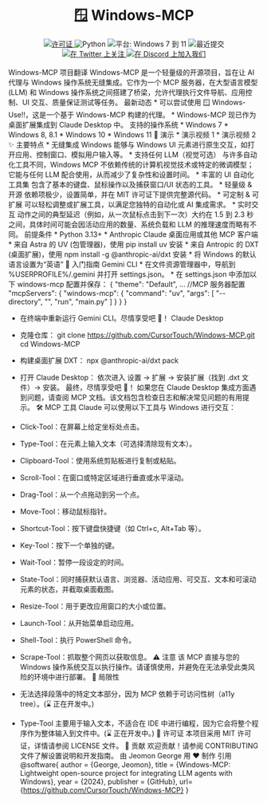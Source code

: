 <div align="center">
<h1>🪟 Windows-MCP</h1>
<a href="https://github.com/CursorTouch/Windows-MCP/blob/main/LICENSE">
<img src="https://img.shields.io/badge/license-MIT-green" alt="许可证">
</a>
<img src="https://img.shields.io/badge/python-3.13%2B-blue" alt="Python">
<img src="https://img.shields.io/badge/platform-Windows%207–11-blue" alt="平台: Windows 7 到 11">
<img src="https://img.shields.io/github/last-commit/CursorTouch/Windows-MCP" alt="最近提交">
<br>
<a href="https://x.com/CursorTouch">
<img src="https://img.shields.io/badge/follow-%40CursorTouch-1DA1F2?logo=twitter&style=flat" alt="在 Twitter 上关注">
</a>
<a href="https://discord.com/invite/Aue9Yj2VzS">
<img src="https://img.shields.io/badge/Join%20on-Discord-5865F2?logo=discord&logoColor=white&style=flat" alt="在 Discord 上加入我们">
</a>
</div>
<br>
Windows-MCP 项目翻译
Windows-MCP 是一个轻量级的开源项目，旨在让 AI 代理与 Windows 操作系统无缝集成。它作为一个 MCP 服务器，在大型语言模型 (LLM) 和 Windows 操作系统之间搭建了桥梁，允许代理执行文件导航、应用控制、UI 交互、质量保证测试等任务。
最新动态
 * 可以尝试使用 🪟 Windows-Use!!，这是一个基于 Windows-MCP 构建的代理。
 * Windows-MCP 现已作为桌面扩展集成到 Claude Desktop 中。
支持的操作系统
 * Windows 7
 * Windows 8, 8.1
 * Windows 10
 * Windows 11
🎥 演示
 * 演示视频 1
 * 演示视频 2
✨ 主要特点
 * 无缝集成 Windows
   能够与 Windows UI 元素进行原生交互，如打开应用、控制窗口、模拟用户输入等。
 * 支持任何 LLM（视觉可选）
   与许多自动化工具不同，Windows MCP 不依赖传统的计算机视觉技术或特定的微调模型；它能与任何 LLM 配合使用，从而减少了复杂性和设置时间。
 * 丰富的 UI 自动化工具集
   包含了基本的键盘、鼠标操作以及捕获窗口/UI 状态的工具。
 * 轻量级 & 开源
   依赖项极少，设置简单，并在 MIT 许可证下提供完整源代码。
 * 可定制 & 可扩展
   可以轻松调整或扩展工具，以满足您独特的自动化或 AI 集成需求。
 * 实时交互
   动作之间的典型延迟（例如，从一次鼠标点击到下一次）大约在 1.5 到 2.3 秒 之间，具体时间可能会因活动应用的数量、系统负载和 LLM 的推理速度而略有不同。
前提条件
 * Python 3.13+
 * Anthropic Claude 桌面应用或其他 MCP 客户端
 * 来自 Astra 的 UV (包管理器)，使用 pip install uv 安装
 * 来自 Antropic 的 DXT (桌面扩展)，使用 npm install -g @anthropic-ai/dxt 安装
 * 将 Windows 的默认语言设置为“英语”
🏁 入门指南
Gemini CLI
 * 在文件资源管理器中，导航到 %USERPROFILE%/.gemini 并打开 settings.json。
 * 在 settings.json 中添加以下 windows-mcp 配置并保存：
<!-- end list -->
{
  "theme": "Default",
  ...
//MCP 服务器配置
  "mcpServers": {
    "windows-mcp": {
      "command": "uv",
      "args": [
        "--directory",
        "<windows-mcp 目录的路径>",
        "run",
        "main.py"
      ]
    }
  }
}

 * 在终端中重新运行 Gemini CLI。尽情享受吧 🥳！
Claude Desktop
 * 克隆仓库：
   git clone https://github.com/CursorTouch/Windows-MCP.git
cd Windows-MCP

 * 构建桌面扩展 DXT：
   npx @anthropic-ai/dxt pack

 * 打开 Claude Desktop：
   依次进入 设置 -> 扩展 -> 安装扩展（找到 .dxt 文件）-> 安装。
最终，尽情享受吧 🥳！
如果您在 Claude Desktop 集成方面遇到问题，请查阅 MCP 文档。该文档包含检查日志和解决常见问题的有用提示。
🛠️ MCP 工具
Claude 可以使用以下工具与 Windows 进行交互：
 * Click-Tool：在屏幕上给定坐标处点击。
 * Type-Tool：在元素上输入文本（可选择清除现有文本）。
 * Clipboard-Tool：使用系统剪贴板进行复制或粘贴。
 * Scroll-Tool：在窗口或特定区域进行垂直或水平滚动。
 * Drag-Tool：从一个点拖动到另一个点。
 * Move-Tool：移动鼠标指针。
 * Shortcut-Tool：按下键盘快捷键（如 Ctrl+c, Alt+Tab 等）。
 * Key-Tool：按下一个单独的键。
 * Wait-Tool：暂停一段设定的时间。
 * State-Tool：同时捕获默认语言、浏览器、活动应用、可交互、文本和可滚动元素的状态，并截取桌面截图。
 * Resize-Tool：用于更改应用窗口的大小或位置。
 * Launch-Tool：从开始菜单启动应用。
 * Shell-Tool：执行 PowerShell 命令。
 * Scrape-Tool：抓取整个网页以获取信息。
⚠️ 注意
该 MCP 直接与您的 Windows 操作系统交互以执行操作。请谨慎使用，并避免在无法承受此类风险的环境中进行部署。
📝 局限性
 * 无法选择段落中的特定文本部分，因为 MCP 依赖于可访问性树（a11y tree）。(⌛ 正在开发中。)
 * Type-Tool 主要用于输入文本，不适合在 IDE 中进行编程，因为它会将整个程序作为整体输入到文件中。(⌛ 正在开发中。)
🪪 许可证
本项目采用 MIT 许可证，详情请参阅 LICENSE 文件。
🤝 贡献
欢迎贡献！请参阅 CONTRIBUTING 文件了解设置说明和开发指南。
由 Jeomon George 用 ❤️ 制作
引用
@software{
  author       = {George, Jeomon},
  title        = {Windows-MCP: Lightweight open-source project for integrating LLM agents with Windows},
  year         = {2024},
  publisher    = {GitHub},
  url={https://github.com/CursorTouch/Windows-MCP}
}

